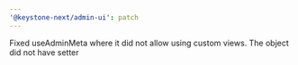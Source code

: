 ```yaml
---
'@keystone-next/admin-ui': patch
---
```


Fixed useAdminMeta where it did not allow using custom views. The object did not have setter

